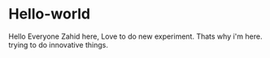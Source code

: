 # Hello-world

Hello Everyone 
Zahid here, Love to do new experiment. Thats why i'm here.
trying to do innovative things.
